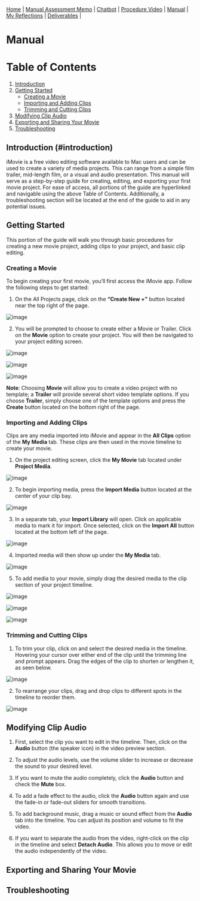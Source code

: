 [Home](index.md) | [Manual Assessment Memo](manual_assessment_memo.md) | [Chatbot](chatbot.md) | [Procedure Video](procedure_video.md) | [Manual](manual.md) | [My Reflections](reflective_blogs.md) | [Deliverables](deliverable1.md) | 

# Manual 
# Table of Contents
1. [Introduction](#introduction)
2. [Getting Started](#getting-started)
   - [Creating a Movie](#creating-a-movie)
   - [Importing and Adding Clips](#importing-and-adding-clips)
   - [Trimming and Cutting Clips](#trimming-and-cutting-clips)
3. [Modifying Clip Audio](#modifying-clip-audio)
4. [Exporting and Sharing Your Movie](#exporting-and-sharing-your-movie)
5. [Troubleshooting](#troubleshooting)

## Introduction (#introduction)

iMovie is a free video editing software available to Mac users and can be used to create a variety of media projects. This can range from a simple film trailer, mid-length film, or a visual and audio presentation. This manual will serve as a step-by-step guide for creating, editing, and exporting your first movie project. For ease of access, all portions of the guide are hyperlinked and navigable using the above Table of Contents. Additionally, a troubleshooting section will be located at the end of the guide to aid in any potential issues.

## Getting Started

This portion of the guide will walk you through basic procedures for creating a new movie project, adding clips to your project, and basic clip editing. 

### Creating a Movie

To begin creating your first movie, you’ll first access the iMovie app. Follow the following steps to get started:

1. On the All Projects page, click on the **“Create New +”** button located near the top right of the page.
   
![image](https://github.com/user-attachments/assets/1d6231ee-0dbb-4268-ba39-bb33ccd31061)


2. You will be prompted to choose to create either a Movie or Trailer. Click on the **Movie** option to create your project. You will then be navigated to your project editing screen.

![image](https://github.com/user-attachments/assets/dad89d80-5fd0-49bc-a689-f8465be7d9bb)

![image](https://github.com/user-attachments/assets/b8fe2e93-92cc-4f8f-8217-8a5802609def)

![image](https://github.com/user-attachments/assets/3419dd1d-3cc2-4fa7-8915-cc34d100b38f)


**Note**: Choosing **Movie** will allow you to create a video project with no template; a **Trailer** will provide several short video template options. If you choose **Trailer**, simply choose one of the template options and press the **Create** button located on the bottom right of the page.

### Importing and Adding Clips

Clips are any media imported into iMovie and appear in the **All Clips** option of the **My Media** tab. These clips are then used in the movie timeline to create your movie. 

1. On the project editing screen, click the **My Movie** tab located under **Project Media**.

![image](https://github.com/user-attachments/assets/027891f2-ba21-4749-8d47-406fa5861a7f)

2. To begin importing media, press the **Import Media** button located at the center of your clip bay.

![image](https://github.com/user-attachments/assets/415a9fe9-6194-4d83-97d5-deb5fcbdf12c)

3. In a separate tab, your **Import Library** will open. Click on applicable media to mark it for import. Once selected, click on the **Import All** button located at the bottom left of the page.

![image](https://github.com/user-attachments/assets/157757e0-c708-4bf8-bfdd-d8498674359b)

4. Imported media will then show up under the **My Media** tab.

![image](https://github.com/user-attachments/assets/dd269486-924f-4950-a9ab-482fe59cbf0f)

5. To add media to your movie, simply drag the desired media to the clip section of your project timeline.

![image](https://github.com/user-attachments/assets/3904b895-9f8d-4566-8252-41534e05bbb0)

![image](https://github.com/user-attachments/assets/9df1381a-2dca-4cd1-9d5a-6f9135fb1ca7)

![image](https://github.com/user-attachments/assets/bb8e5cb5-3a26-4142-ac9d-041fe20c56e0)


### Trimming and Cutting Clips

1. To trim your clip, click on and select the desired media in the timeline. Hovering your cursor over either end of the clip until the trimming line and prompt appears. Drag the edges of the clip to shorten or lengthen it, as seen below.

![image](https://github.com/user-attachments/assets/dd6d4632-7ea6-4f4d-9a69-499f2ea08399)

2. To rearrange your clips, drag and drop clips to different spots in the timeline to reorder them.

![image](https://github.com/user-attachments/assets/a2436476-607d-4986-aa6a-f08568698fbc)

## Modifying Clip Audio

1. First, select the clip you want to edit in the timeline. Then, click on the **Audio** button (the speaker icon) in the video preview section.

2. To adjust the audio levels, use the volume slider to increase or decrease the sound to your desired level.

3. If you want to mute the audio completely, click the **Audio** button and check the **Mute** box.

4. To add a fade effect to the audio, click the **Audio** button again and use the fade-in or fade-out sliders for smooth transitions.

5. To add background music, drag a music or sound effect from the **Audio** tab into the timeline. You can adjust its position and volume to fit the video.

6. If you want to separate the audio from the video, right-click on the clip in the timeline and select **Detach Audio**. This allows you to move or edit the audio independently of the video.

## Exporting and Sharing Your Movie


## Troubleshooting


